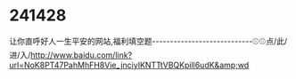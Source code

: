 # 241428
让你直呼好人一生平安的网站,福利填空题----------------------------⚾⚾点/此/进/入/http://www.baidu.com/link?url=NoK8PT47PahMhFH8Vie_jnciyIKNTTtVBQKpill6udK&amp;wd
